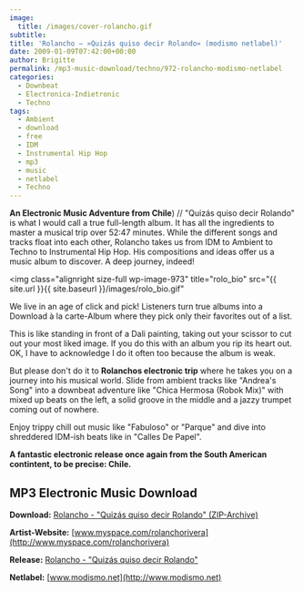 ```yaml
---
image:
  title: /images/cover-rolancho.gif
subtitle: 
title: 'Rolancho – »Quizás quiso decir Rolando« (modismo netlabel)'
date: 2009-01-09T07:42:00+00:00
author: Brigitte
permalink: /mp3-music-download/techno/972-rolancho-modismo-netlabel
categories:
  - Downbeat
  - Electronica-Indietronic
  - Techno
tags:
  - Ambient
  - download
  - free
  - IDM
  - Instrumental Hip Hop
  - mp3
  - music
  - netlabel
  - Techno
---
```

**An Electronic Music Adventure from Chile**) // "Quizás quiso decir Rolando" is what I would call a true full-length album. It has all the ingredients to master a musical trip over 52:47 minutes. While the different songs and tracks float into each other, Rolancho takes us from IDM to Ambient to Techno to Instrumental Hip Hop. His compositions and ideas offer us a music album to discover. A deep journey, indeed!<!--more-->

<!--adsense-->

<img class="alignright size-full wp-image-973" title="rolo_bio" src="{{ site.url }}{{ site.baseurl }}/images/rolo_bio.gif"

We live in an age of click and pick! Listeners turn true albums into a Download à la carte-Album where they pick only their favorites out of a list.

This is like standing in front of a Dali painting, taking out your scissor to cut out your most liked image. If you do this with an album you rip its heart out. OK, I have to acknowledge I do it often too because the album is weak.

But please don't do it to **Rolanchos electronic trip** where he takes you on a journey into his musical world. Slide from ambient tracks like "Andrea's Song" into a downbeat adventure like "Chica Hermosa (Robok Mix)" with mixed up beats on the left, a solid groove in the middle and a jazzy trumpet coming out of nowhere.

Enjoy trippy chill out music like "Fabuloso" or "Parque" and dive into shreddered IDM-ish beats like in "Calles De Papel".

**A fantastic electronic release once again from the South American contintent, to be precise: Chile.**

## MP3 Electronic Music Download

**Download:** [Rolancho - "Quizás quiso decir Rolando" (ZIP-Archive)](http://modismo.net/descargas/m(003)/rolancho-quizas_quiso_decir_rolando(m003).rar)
  
**Artist-Website:** [www.myspace.com/rolanchorivera](http://www.myspace.com/rolanchorivera)
  
**Release:** [Rolancho - "Quizás quiso decir Rolando"](http://modismo.net/disco_rolancho/)
  
**Netlabel:** [www.modismo.net](http://www.modismo.net)